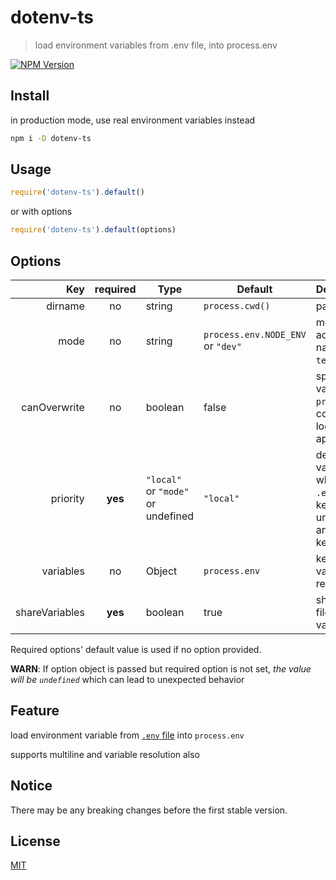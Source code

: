# dotenv-ts

> load environment variables from .env file, into process.env

[![NPM Version][npm-image]][npm-url]

## Install

in production mode, use real environment variables instead

```bash
npm i -D dotenv-ts
```

## Usage

```javascript
require('dotenv-ts').default()
```

or with options

```javascript
require('dotenv-ts').default(options)
```

## Options

|Key|required|Type|Default|Description|
|-:|:-:|-|-|:-|
|dirname|no|string|`process.cwd()`|path to find `.env` file|
|mode|no|string|`process.env.NODE_ENV` or `"dev"`|mode to determine additional `.env` file's name. one of `prod`, `dev`, `test`, `debug`|
|canOverwrite|no|boolean|false|specify whether `.env` variables can overwrite `process.env`. if not, conflicting key will logged and not applied.|
|priority|**yes**|`"local"` or `"mode"` or undefined|`"local"`|determines which file's value will be used when `.env.${mode}` and `.env.local` has same key. if unspecified(undefined) and has conflicting key, error will thrown|
|variables|no|Object|`process.env`|key-value store for variables - used to resolve variables|
|shareVariables|**yes**|boolean|true|share variables cross file (can reference variable in another file)|

Required options' default value is used if no option provided.

**WARN**: If option object is passed but required option is not set, _the value will be `undefined`_ which can lead to unexpected behavior

## Feature

load environment variable from [`.env` file](https://hexdocs.pm/dotenvy/dotenv-file-format.html) into `process.env`

supports multiline and variable resolution also

## Notice

There may be any breaking changes before the first stable version.

## License

[MIT](./LICENSE)

[npm-image]: https://img.shields.io/npm/v/dotenv-ts.svg
[npm-url]: https://npmjs.org/package/dotenv-ts
